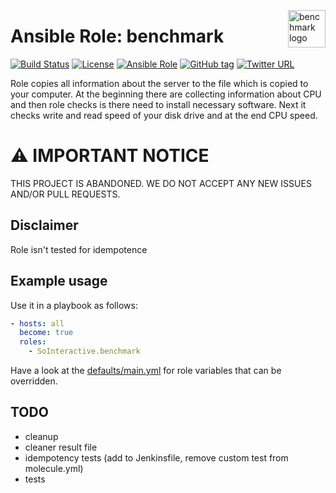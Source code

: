 <p><img src="https://i.stack.imgur.com/NCbzK.png" alt="benchmark logo" title="benchmark" align="right" height="60" /></p>

Ansible Role: benchmark
=======================

[![Build Status](https://travis-ci.org/SoInteractive/ansible-benchmark.svg?branch=master)](https://travis-ci.org/SoInteractive/ansible-benchmark) [![License](https://img.shields.io/badge/license-MIT%20License-brightgreen.svg)](https://opensource.org/licenses/MIT) [![Ansible Role](https://img.shields.io/badge/ansible%20role-SoInteractive.benchmark-blue.svg)](https://galaxy.ansible.com/SoInteractive/benchmark/) [![GitHub tag](https://img.shields.io/github/tag/sointeractive/ansible-benchmark.svg)](https://github.com/SoInteractive/ansible-benchmark/tags) [![Twitter URL](https://img.shields.io/twitter/follow/sointeractive.svg?style=social&label=Follow%20%40SoInteractive)](https://twitter.com/sointeractive)

Role copies all information about the server to the file which is copied to your computer. At the beginning there are collecting information about CPU and then role checks is there need to install necessary software. Next it checks write and read speed of your disk drive and at the end CPU speed.

# :warning: IMPORTANT NOTICE

THIS PROJECT IS ABANDONED. WE DO NOT ACCEPT ANY NEW ISSUES AND/OR PULL REQUESTS.

Disclaimer
----------

Role isn't tested for idempotence

Example usage
-------------

Use it in a playbook as follows:
```yaml
- hosts: all
  become: true
  roles:
    - SoInteractive.benchmark
```

Have a look at the [defaults/main.yml](defaults/main.yml) for role variables
that can be overridden.

TODO
----

- cleanup
- cleaner result file
- idempotency tests (add to Jenkinsfile, remove custom test from molecule.yml)
- tests
